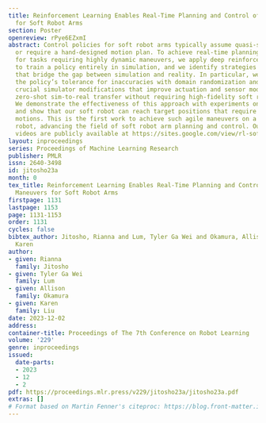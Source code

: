 ```yaml
---
title: Reinforcement Learning Enables Real-Time Planning and Control of Agile Maneuvers
  for Soft Robot Arms
section: Poster
openreview: rPye6EZxmI
abstract: Control policies for soft robot arms typically assume quasi-static motion
  or require a hand-designed motion plan. To achieve real-time planning and control
  for tasks requiring highly dynamic maneuvers, we apply deep reinforcement learning
  to train a policy entirely in simulation, and we identify strategies and insights
  that bridge the gap between simulation and reality. In particular, we strengthen
  the policy’s tolerance for inaccuracies with domain randomization and implement
  crucial simulator modifications that improve actuation and sensor modeling, enabling
  zero-shot sim-to-real transfer without requiring high-fidelity soft robot dynamics.
  We demonstrate the effectiveness of this approach with experiments on physical hardware
  and show that our soft robot can reach target positions that require dynamic swinging
  motions. This is the first work to achieve such agile maneuvers on a physical soft
  robot, advancing the field of soft robot arm planning and control. Our code and
  videos are publicly available at https://sites.google.com/view/rl-soft-robot.
layout: inproceedings
series: Proceedings of Machine Learning Research
publisher: PMLR
issn: 2640-3498
id: jitosho23a
month: 0
tex_title: Reinforcement Learning Enables Real-Time Planning and Control of Agile
  Maneuvers for Soft Robot Arms
firstpage: 1131
lastpage: 1153
page: 1131-1153
order: 1131
cycles: false
bibtex_author: Jitosho, Rianna and Lum, Tyler Ga Wei and Okamura, Allison and Liu,
  Karen
author:
- given: Rianna
  family: Jitosho
- given: Tyler Ga Wei
  family: Lum
- given: Allison
  family: Okamura
- given: Karen
  family: Liu
date: 2023-12-02
address:
container-title: Proceedings of The 7th Conference on Robot Learning
volume: '229'
genre: inproceedings
issued:
  date-parts:
  - 2023
  - 12
  - 2
pdf: https://proceedings.mlr.press/v229/jitosho23a/jitosho23a.pdf
extras: []
# Format based on Martin Fenner's citeproc: https://blog.front-matter.io/posts/citeproc-yaml-for-bibliographies/
---
```

